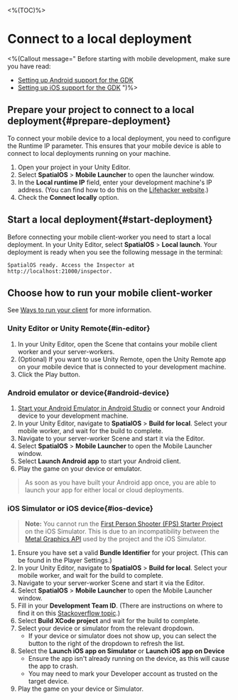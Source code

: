 <%(TOC)%>

# Connect to a local deployment

<%(Callout message="
Before starting with mobile development, make sure you have read:

* [Setting up Android support for the GDK]({{.Site.BaseURL}}/modules/mobile/setup-android)
* [Setting up iOS support for the GDK]({{.Site.BaseURL}}/modules/mobile/setup-ios)
")%>

## Prepare your project to connect to a local deployment{#prepare-deployment}

To connect your mobile device to a local deployment, you need to configure the Runtime IP parameter. This ensures that your mobile device is able to connect to local deployments running on your machine.

1. Open your project in your Unity Editor.
1. Select **SpatialOS** > **Mobile Launcher** to open the launcher window.
1. In the **Local runtime IP** field, enter your development machine's IP address. (You can find how to do this on the [Lifehacker website](https://lifehacker.com/5833108/how-to-find-your-local-and-external-ip-address).)
1. Check the **Connect locally** option.

## Start a local deployment{#start-deployment}

Before connecting your mobile client-worker you need to start a local deployment. In your Unity Editor, select **SpatialOS** > **Local launch**. Your deployment is ready when you see the following message in the terminal:

```text
SpatialOS ready. Access the Inspector at http://localhost:21000/inspector.
```

## Choose how to run your mobile client-worker

See [Ways to run your client]({{.Site.BaseURL}}/modules/mobile/run-client) for more information.

### Unity Editor or Unity Remote{#in-editor}

1. In your Unity Editor, open the Scene that contains your mobile client worker and your server-workers.
1. (Optional) If you want to use Unity Remote, open the Unity Remote app on your mobile device that is connected to your development machine.
1. Click the Play button.

### Android emulator or device{#android-device}

1. [Start your Android Emulator in Android Studio](https://developer.android.com/studio/run/managing-avds) or connect your Android device to your development machine.
1. In your Unity Editor, navigate to **SpatialOS** > **Build for local**. Select your mobile worker, and wait for the build to complete.
1. Navigate to your server-worker Scene and start it via the Editor.
1. Select **SpatialOS** > **Mobile Launcher** to open the Mobile Launcher window.
1. Select **Launch Android app** to start your Android client.
1. Play the game on your device or emulator.

> As soon as you have built your Android app once, you are able to launch your app for either local or cloud deployments.

### iOS Simulator or iOS device{#ios-device}

> **Note:** You cannot run the [First Person Shooter (FPS) Starter Project]({{.Site.BaseURL}}/projects/fps/overview) on the iOS Simulator. This is due to an incompatibility between the [Metal Graphics API](https://developer.apple.com/metal/) used by the project and the iOS Simulator.

1. Ensure you have set a valid **Bundle Identifier** for your project. (This can be found in the Player Settings.)
1. In your Unity Editor, navigate to **SpatialOS** > **Build for local**. Select your mobile worker, and wait for the build to complete.
1. Navigate to your server-worker Scene and start it via the Editor.
1. Select **SpatialOS** > **Mobile Launcher** to open the Mobile Launcher window.
1. Fill in your **Development Team ID**. (There are instructions on where to find it on this [Stackoverflow topic](https://stackoverflow.com/a/47732584).)
1. Select **Build XCode project** and wait for the build to complete.
1. Select your device or simulator from the relevant dropdown.
   * If your device or simulator does not show up, you can select the button to the right of the dropdown to refresh the list.
1. Select the **Launch iOS app on Simulator** or **Launch iOS app on Device**
   * Ensure the app isn't already running on the device, as this will cause the app to crash.
   * You may need to mark your Developer account as trusted on the target device.
1. Play the game on your device or Simulator.
